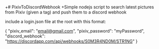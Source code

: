 +# PixivToDiscordWebhook
+Simple nodejs script to search latest pictures from Pixiv (given a tag) and push them to a discord webhook

include a login.json file at the root with this format:

{
    "pixiv_email": "email@gmail.com",
    "pixiv_password": "myPassword",
    "discord_webhook": "https://discordapp.com/api/webhooks/S0M3R4ND0M/STR1NG"
}